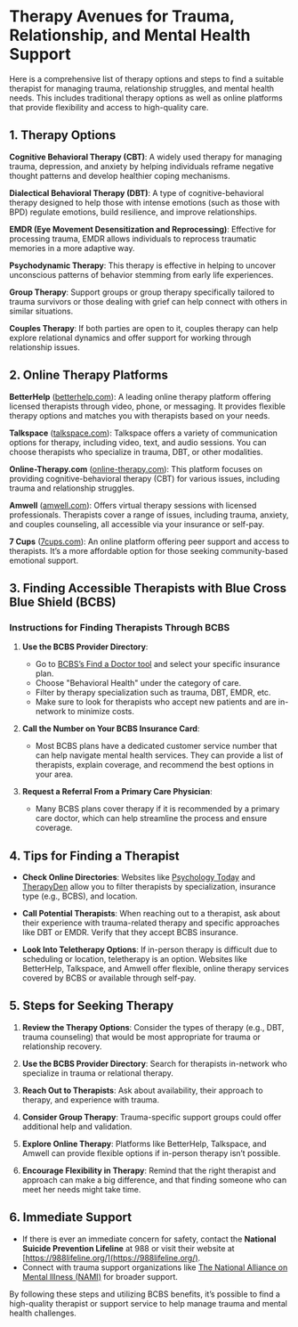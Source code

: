 # Therapy Avenues for Trauma, Relationship, and Mental Health Support

Here is a comprehensive list of therapy options and steps to find a suitable therapist for managing trauma, relationship struggles, and mental health needs. This includes traditional therapy options as well as online platforms that provide flexibility and access to high-quality care.

## 1. **Therapy Options**

   **Cognitive Behavioral Therapy (CBT)**: A widely used therapy for managing trauma, depression, and anxiety by helping individuals reframe negative thought patterns and develop healthier coping mechanisms.

   **Dialectical Behavioral Therapy (DBT)**: A type of cognitive-behavioral therapy designed to help those with intense emotions (such as those with BPD) regulate emotions, build resilience, and improve relationships.

   **EMDR (Eye Movement Desensitization and Reprocessing)**: Effective for processing trauma, EMDR allows individuals to reprocess traumatic memories in a more adaptive way.

   **Psychodynamic Therapy**: This therapy is effective in helping to uncover unconscious patterns of behavior stemming from early life experiences.

   **Group Therapy**: Support groups or group therapy specifically tailored to trauma survivors or those dealing with grief can help connect with others in similar situations.

   **Couples Therapy**: If both parties are open to it, couples therapy can help explore relational dynamics and offer support for working through relationship issues.

## 2. **Online Therapy Platforms**

   **BetterHelp** ([betterhelp.com](https://www.betterhelp.com)): A leading online therapy platform offering licensed therapists through video, phone, or messaging. It provides flexible therapy options and matches you with therapists based on your needs.

   **Talkspace** ([talkspace.com](https://www.talkspace.com)): Talkspace offers a variety of communication options for therapy, including video, text, and audio sessions. You can choose therapists who specialize in trauma, DBT, or other modalities.

   **Online-Therapy.com** ([online-therapy.com](https://www.online-therapy.com)): This platform focuses on providing cognitive-behavioral therapy (CBT) for various issues, including trauma and relationship struggles.

   **Amwell** ([amwell.com](https://www.amwell.com/)): Offers virtual therapy sessions with licensed professionals. Therapists cover a range of issues, including trauma, anxiety, and couples counseling, all accessible via your insurance or self-pay.

   **7 Cups** ([7cups.com](https://www.7cups.com)): An online platform offering peer support and access to therapists. It’s a more affordable option for those seeking community-based emotional support.

## 3. **Finding Accessible Therapists with Blue Cross Blue Shield (BCBS)**

### **Instructions for Finding Therapists Through BCBS**
   1. **Use the BCBS Provider Directory**:
      - Go to [BCBS’s Find a Doctor tool](https://www.bcbs.com/find-a-doctor) and select your specific insurance plan.
      - Choose "Behavioral Health" under the category of care.
      - Filter by therapy specialization such as trauma, DBT, EMDR, etc.
      - Make sure to look for therapists who accept new patients and are in-network to minimize costs.

   2. **Call the Number on Your BCBS Insurance Card**:
      - Most BCBS plans have a dedicated customer service number that can help navigate mental health services. They can provide a list of therapists, explain coverage, and recommend the best options in your area.

   3. **Request a Referral From a Primary Care Physician**:
      - Many BCBS plans cover therapy if it is recommended by a primary care doctor, which can help streamline the process and ensure coverage.

## 4. **Tips for Finding a Therapist**

- **Check Online Directories**:
     Websites like [Psychology Today](https://www.psychologytoday.com) and [TherapyDen](https://www.therapyden.com) allow you to filter therapists by specialization, insurance type (e.g., BCBS), and location.

- **Call Potential Therapists**: When reaching out to a therapist, ask about their experience with trauma-related therapy and specific approaches like DBT or EMDR. Verify that they accept BCBS insurance.

- **Look Into Teletherapy Options**: If in-person therapy is difficult due to scheduling or location, teletherapy is an option. Websites like BetterHelp, Talkspace, and Amwell offer flexible, online therapy services covered by BCBS or available through self-pay.

## 5. **Steps for Seeking Therapy**

   1. **Review the Therapy Options**: Consider the types of therapy (e.g., DBT, trauma counseling) that would be most appropriate for trauma or relationship recovery.

   2. **Use the BCBS Provider Directory**: Search for therapists in-network who specialize in trauma or relational therapy.

   3. **Reach Out to Therapists**: Ask about availability, their approach to therapy, and experience with trauma.

   4. **Consider Group Therapy**: Trauma-specific support groups could offer additional help and validation.

   5. **Explore Online Therapy**: Platforms like BetterHelp, Talkspace, and Amwell can provide flexible options if in-person therapy isn’t possible.

   6. **Encourage Flexibility in Therapy**: Remind that the right therapist and approach can make a big difference, and that finding someone who can meet her needs might take time.

## 6. **Immediate Support**
- If there is ever an immediate concern for safety, contact the **National Suicide Prevention Lifeline** at 988 or visit their website at [https://988lifeline.org/](https://988lifeline.org/).
- Connect with trauma support organizations like [The National Alliance on Mental Illness (NAMI)](https://www.nami.org/Your-Journey/Individuals-with-Mental-Illness) for broader support.

By following these steps and utilizing BCBS benefits, it’s possible to find a high-quality therapist or support service to help manage trauma and mental health challenges.